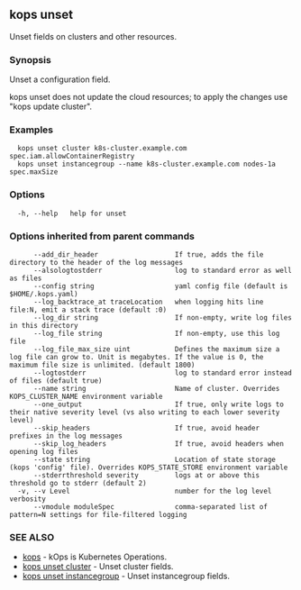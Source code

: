 
<!--- This file is automatically generated by make gen-cli-docs; changes should be made in the go CLI command code (under cmd/kops) -->

## kops unset

Unset fields on clusters and other resources.

### Synopsis

Unset a configuration field.

 kops unset does not update the cloud resources; to apply the changes use "kops update cluster".

### Examples

```
  kops unset cluster k8s-cluster.example.com spec.iam.allowContainerRegistry
  kops unset instancegroup --name k8s-cluster.example.com nodes-1a spec.maxSize
```

### Options

```
  -h, --help   help for unset
```

### Options inherited from parent commands

```
      --add_dir_header                   If true, adds the file directory to the header of the log messages
      --alsologtostderr                  log to standard error as well as files
      --config string                    yaml config file (default is $HOME/.kops.yaml)
      --log_backtrace_at traceLocation   when logging hits line file:N, emit a stack trace (default :0)
      --log_dir string                   If non-empty, write log files in this directory
      --log_file string                  If non-empty, use this log file
      --log_file_max_size uint           Defines the maximum size a log file can grow to. Unit is megabytes. If the value is 0, the maximum file size is unlimited. (default 1800)
      --logtostderr                      log to standard error instead of files (default true)
      --name string                      Name of cluster. Overrides KOPS_CLUSTER_NAME environment variable
      --one_output                       If true, only write logs to their native severity level (vs also writing to each lower severity level)
      --skip_headers                     If true, avoid header prefixes in the log messages
      --skip_log_headers                 If true, avoid headers when opening log files
      --state string                     Location of state storage (kops 'config' file). Overrides KOPS_STATE_STORE environment variable
      --stderrthreshold severity         logs at or above this threshold go to stderr (default 2)
  -v, --v Level                          number for the log level verbosity
      --vmodule moduleSpec               comma-separated list of pattern=N settings for file-filtered logging
```

### SEE ALSO

* [kops](kops.md)	 - kOps is Kubernetes Operations.
* [kops unset cluster](kops_unset_cluster.md)	 - Unset cluster fields.
* [kops unset instancegroup](kops_unset_instancegroup.md)	 - Unset instancegroup fields.

